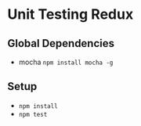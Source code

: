 # Unit Testing Redux

## Global Dependencies

- mocha `npm install mocha -g`

## Setup

- `npm install`
- `npm test`
